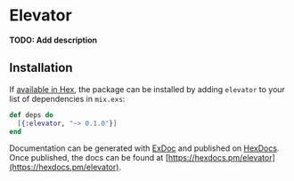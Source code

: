 # Elevator

**TODO: Add description**

## Installation

If [available in Hex](https://hex.pm/docs/publish), the package can be installed
by adding `elevator` to your list of dependencies in `mix.exs`:

```elixir
def deps do
  [{:elevator, "~> 0.1.0"}]
end
```

Documentation can be generated with [ExDoc](https://github.com/elixir-lang/ex_doc)
and published on [HexDocs](https://hexdocs.pm). Once published, the docs can
be found at [https://hexdocs.pm/elevator](https://hexdocs.pm/elevator).

